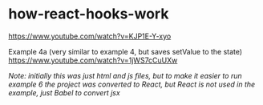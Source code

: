 # how-react-hooks-work

https://www.youtube.com/watch?v=KJP1E-Y-xyo

Example 4a (very similar to example 4, but saves setValue to the state)
https://www.youtube.com/watch?v=1jWS7cCuUXw

_Note: initially this was just html and js files, but to make it easier to run example 6 the project was converted to React, but React is not used in the example, just Babel to convert jsx_
